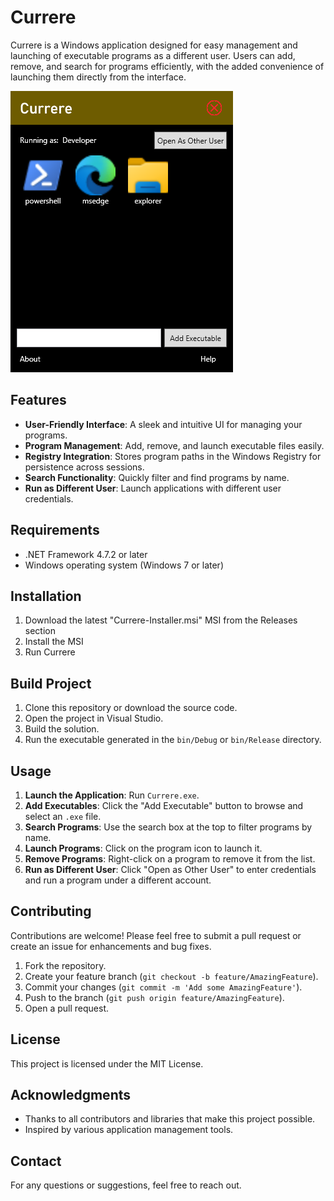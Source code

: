 # Currere

Currere is a Windows application designed for easy management and launching of executable programs as a different user. Users can add, remove, and search for programs efficiently, with the added convenience of launching them directly from the interface.

![Image of Currere Program](https://github.com/NathanLouth/Currere/blob/main/img/Example.png?raw=true)

## Features

- **User-Friendly Interface**: A sleek and intuitive UI for managing your programs.
- **Program Management**: Add, remove, and launch executable files easily.
- **Registry Integration**: Stores program paths in the Windows Registry for persistence across sessions.
- **Search Functionality**: Quickly filter and find programs by name.
- **Run as Different User**: Launch applications with different user credentials.

## Requirements

- .NET Framework 4.7.2 or later
- Windows operating system (Windows 7 or later)

## Installation

1. Download the latest "Currere-Installer.msi" MSI from the Releases section
2. Install the MSI
3. Run Currere

## Build Project

1. Clone this repository or download the source code.
2. Open the project in Visual Studio.
3. Build the solution.
4. Run the executable generated in the `bin/Debug` or `bin/Release` directory.

## Usage

1. **Launch the Application**: Run `Currere.exe`.
2. **Add Executables**: Click the "Add Executable" button to browse and select an `.exe` file.
3. **Search Programs**: Use the search box at the top to filter programs by name.
4. **Launch Programs**: Click on the program icon to launch it.
5. **Remove Programs**: Right-click on a program to remove it from the list.
6. **Run as Different User**: Click "Open as Other User" to enter credentials and run a program under a different account.

## Contributing

Contributions are welcome! Please feel free to submit a pull request or create an issue for enhancements and bug fixes.

1. Fork the repository.
2. Create your feature branch (`git checkout -b feature/AmazingFeature`).
3. Commit your changes (`git commit -m 'Add some AmazingFeature'`).
4. Push to the branch (`git push origin feature/AmazingFeature`).
5. Open a pull request.

## License

This project is licensed under the MIT License.

## Acknowledgments

- Thanks to all contributors and libraries that make this project possible.
- Inspired by various application management tools.

## Contact

For any questions or suggestions, feel free to reach out.

